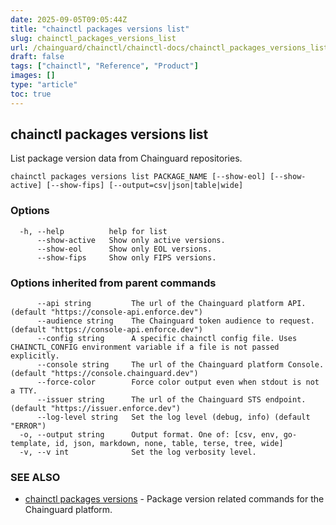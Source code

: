 ```yaml
---
date: 2025-09-05T09:05:44Z
title: "chainctl packages versions list"
slug: chainctl_packages_versions_list
url: /chainguard/chainctl/chainctl-docs/chainctl_packages_versions_list/
draft: false
tags: ["chainctl", "Reference", "Product"]
images: []
type: "article"
toc: true
---
```

## chainctl packages versions list

List package version data from Chainguard repositories.

```
chainctl packages versions list PACKAGE_NAME [--show-eol] [--show-active] [--show-fips] [--output=csv|json|table|wide]
```

### Options

```
  -h, --help          help for list
      --show-active   Show only active versions.
      --show-eol      Show only EOL versions.
      --show-fips     Show only FIPS versions.
```

### Options inherited from parent commands

```
      --api string         The url of the Chainguard platform API. (default "https://console-api.enforce.dev")
      --audience string    The Chainguard token audience to request. (default "https://console-api.enforce.dev")
      --config string      A specific chainctl config file. Uses CHAINCTL_CONFIG environment variable if a file is not passed explicitly.
      --console string     The url of the Chainguard platform Console. (default "https://console.chainguard.dev")
      --force-color        Force color output even when stdout is not a TTY.
      --issuer string      The url of the Chainguard STS endpoint. (default "https://issuer.enforce.dev")
      --log-level string   Set the log level (debug, info) (default "ERROR")
  -o, --output string      Output format. One of: [csv, env, go-template, id, json, markdown, none, table, terse, tree, wide]
  -v, --v int              Set the log verbosity level.
```

### SEE ALSO

* [chainctl packages versions](/chainguard/chainctl/chainctl-docs/chainctl_packages_versions/)	 - Package version related commands for the Chainguard platform.

